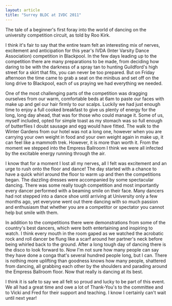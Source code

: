 ```yaml
---
layout: article
title: "Surrey BLDC at IVDC 2011"
---
```

The tale of a beginner's first foray into the world of dancing on the university competition circuit, as told by Roo Kirk.

I think it's fair to say that the entire team felt an interesting mix of nerves, excitement and anticipation for this year's IVDA (Inter Varsity Dance Association) competition in Blackpool. In the few days leading up to the competition there are many preparations to be made, from deciding how daring to be with the darkness of a spray tan to hunting Guildford's high street for a skirt that fits, you can never be too prepared. But on Friday afternoon the time came to grab a seat on the minibus and set off on the long drive to Blackpool, each of us praying we had everything we needed.

One of the most challenging parts of the competition was dragging ourselves from our warm, comfortable beds at 6am to paste our faces with make up and gel our hair firmly to our scalps. Luckily we had just enough time to enjoy a full cooked breakfast to give us plenty of energy for the long, long day ahead, that was for those who could manage it. Some of us, myself included, opted for simple toast as my stomach was so full enough of butterflies I doubt sausage and egg would have fitted. The walk to the Winter Gardens from our hotel was not a long one, however when you are carrying your own weight in food and your own weight again in make up, it can feel like a mammoth trek. However, it is more than worth it. From the moment we stepped into the Empress Ballroom I think we were all infected by the excitable energy running through the air.

I know that for a moment I lost all my nerves, all I felt was excitement and an urge to rush onto the floor and dance! The day started with a chance to have a quick whirl around the floor to warm up and then the competitions began. The dazzling dresses were accompanied by some spectacular dancing. There was some really tough competition and most importantly every dancer performed with a beaming smile on their face. Many dancers had not stepped into a dance shoe until arriving at University only a few months ago, yet everyone went out there dancing with so much passion and enthusiasm that whether you are a competitor or spectator you cannot help but smile with them.

In addition to the competitions there were demonstrations from some of the country's best dancers, which were both entertaining and inspiring to watch. I think every mouth in the room gaped as we watched the acrobatic rock and roll dancer be flung like a scarf around her partner's neck before being whirled back to the ground. After a long tough day of dancing there is the disco to look forward to. Now I'm not sure how many people can say they have done a conga that's several hundred people long, but I can. There is nothing more uplifting than goodness knows how many people, shattered from dancing, all grabbing each other by the shoulders and parading around the Empress Ballroom floor. Now that really is dancing at its best.

I think it is safe to say we all felt so proud and lucky to be part of this event. We all had a great time and owe a lot of Thank-You's to the committee and to Vicki and Fred for their support and teaching. I know I certainly can't wait until next year!
